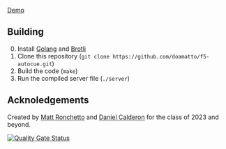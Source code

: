 [Demo](https://f5-prompter.maatt.fr)

## Building
0. Install [Golang](https://golang.org/dl) and [Brotli](https://github.com/google/brotli)
1. Clone this repository (`git clone https://github.com/doamatto/f5-autocue.git`)
2. Build the code (`make`)
3. Run the compiled server file (`./server`)

## Acknoledgements
Created by [Matt Ronchetto](https://maatt.fr) and [Daniel Calderon](https://daniel.cafe) for the class of 2023 and beyond.

[![Quality Gate Status](https://sonarcloud.io/api/project_badges/measure?project=f5-autocue&metric=alert_status)](https://sonarcloud.io/summary/new_code?id=f5-autocue)